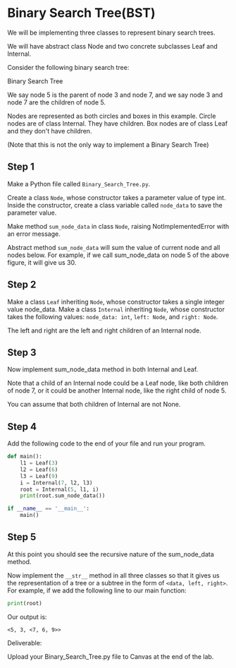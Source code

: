 # Binary Search Tree(BST) 

We will be implementing three classes to represent binary search trees.

We will have abstract class Node and two concrete subclasses Leaf and Internal.

Consider the following binary search tree:

Binary Search Tree  

 

We say node 5 is the parent of node 3 and node 7, and we say node 3 and node 7 are the children of node 5.

Nodes are represented as both circles and boxes in this example. Circle nodes are of class Internal. They have children. Box nodes are of class Leaf and they don't have children.

(Note that this is not the only way to implement a Binary Search Tree)


## Step 1
Make a Python file called `Binary_Search_Tree.py`.

Create a class `Node`, whose constructor takes a parameter value of type int. Inside the constructor,
create a class variable called `node_data` to save the parameter value.

Make method `sum_node_data` in class `Node`, raising NotImplementedError with an error message.

Abstract method `sum_node_data` will sum the value of current node and all nodes below. For example, if we call sum_node_data on node 5 of the above figure, it will give us 30.

## Step 2
Make a class `Leaf` inheriting `Node`, whose constructor takes a single integer value node_data.
Make a class `Internal` inheriting `Node`, whose constructor takes the following values:
`node_data: int`, `left: Node`, and `right: Node`.

The left and right are the left and right children of an Internal node.

## Step 3
Now implement sum_node_data method in both Internal and Leaf.

Note that a child of an Internal node could be a Leaf node, like both children of node 7, or it could be another Internal node, like the right child of node 5.

You can assume that both children of Internal are not None. 

## Step 4
Add the following code to the end of your file and run your program.

```python
def main(): 
    l1 = Leaf(3)
    l2 = Leaf(6)
    l3 = Leaf(9)
    i = Internal(7, l2, l3)
    root = Internal(5, l1, i)
    print(root.sum_node_data())

if __name__ == '__main__':
    main()
 ```

## Step 5
At this point you should see the recursive nature of the sum_node_data method.

Now implement the `__str__` method in all three classes so that it gives us the representation of a tree or a subtree in the form of `<data, left, right>`. For example, if we add the following line to our main function:

```python
print(root)
```
Our output is:

`<5, 3, <7, 6, 9>>`

 

Deliverable:
 

Upload your Binary_Search_Tree.py file to Canvas at the end of the lab.

 

